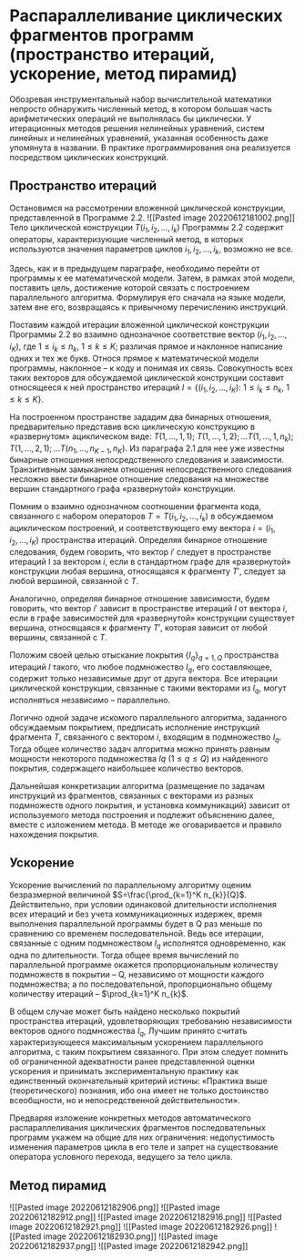 # Распараллеливание циклических фрагментов программ (пространство итераций, ускорение, метод пирамид)

Обозревая инструментальный набор вычислительной математики непросто обнаружить численный метод, в котором большая часть арифметических операций не выполнялась бы циклически. У итерационных методов решения нелинейных уравнений, систем линейных и нелинейных уравнений, указанная особенность даже упомянута в названии. В практике программирования она реализуется посредством циклических конструкций.

## Пространство итераций
Остановимся на рассмотрении вложенной циклической конструкции, представленной в Программе 2.2.
![[Pasted image 20220612181002.png]]
Тело циклической конструкции $T(i_{1}, i_{2}, \dots, i_{k})$ Программы 2.2 содержит операторы, характеризующие численный метод, в которых используются значения параметров циклов $i_{1}, i_{2}, \dots, i_{k}$, возможно не все. 

Здесь, как и в предыдущем параграфе, необходимо перейти от программы к ее математической модели. Затем, в рамках этой модели, поставить цель, достижение которой связать с построением параллельного алгоритма. Формулируя его сначала на языке модели, затем вне его, возвращаясь к привычному перечислению инструкций. 

Поставим каждой итерации вложенной циклической конструкции Программы 2.2 во взаимно однозначное соответствие вектор $(i_{1}, i_{2}, \dots, i_{K})$, где $1\leq i_{k} \leq n_{k}, \ 1\leq k \leq K$; различая прямое и наклонное написание одних и тех же букв. Относя прямое к математической модели программы, наклонное – к коду и понимая их связь. Совокупность всех таких векторов для обсуждаемой циклической конструкции составит относящееся к ней пространство итераций $I=\{ (i_{1}, i_{2}, \dots, i_{K}): \ 1\leq i_{k} \leq n_{k}, \ 1\leq k \leq K \}$. 

На построенном пространстве зададим два бинарных отношения, предварительно представив всю циклическую конструкцию в «развернутом» ациклическом виде: $T(1, \dots, 1,1); \ T(1, \dots, 1,2); \dots T(1, \dots, 1, n_{k}); T(1, \dots, 2, 1); \dots T(n_{1}, \dots, n_{K-1}, n_{K})$. Из параграфа 2.1 для нее уже известны бинарные отношения непосредственного следования и зависимости. Транзитивным замыканием отношения непосредственного следования несложно ввести бинарное отношение следования на множестве вершин стандартного графа «развернутой» конструкции. 

Помним о взаимно однозначном соотношении фрагмента кода, связанного с набором операторов $T=T(i_{1}, i_{2}, \dots, i_{k})$ в обсуждаемом ациклическом построений, и соответствующего ему вектора $i=(i_{1}, i_{2}, \dots, i_{K})$ пространства итераций. Определяя бинарное отношение следования, будем говорить, что вектор $i'$ следует в пространстве итераций I за вектором $i$, если в стандартном графе для «развернутой» конструкции любая вершина, относящаяся к фрагменту $T'$, следует за любой вершиной, связанной с $T$. 

Аналогично, определяя бинарное отношение зависимости, будем говорить, что вектор $i'$ зависит в пространстве итераций $I$ от вектора $i$, если в графе зависимостей для «развернутой» конструкции существует вершина, относящаяся к фрагменту $T'$, которая зависит от любой вершины, связанной с $T$. 

Положим своей целью отыскание покрытия $\{ I_{q} \}_{q=1,Q}$ пространства итераций $I$ такого, что любое подмножество $I_{q}$, его составляющее, содержит только независимые друг от друга вектора. Все итерации циклической конструкции, связанные с такими векторами из $I_{q}$, могут исполняться независимо – параллельно. 

Логично одной задаче искомого параллельного алгоритма, заданного обсуждаемым покрытием, предписать исполнение инструкций фрагмента $T$, связанного с вектором $i$, входящим в подмножество $I_{q}$. Тогда общее количество задач алгоритма можно принять равным мощности некоторого подмножества $Iq \ (1\leq q \leq Q)$ из найденного покрытия, содержащего наибольшее количество векторов.

Дальнейшая конкретизации алгоритма (размещение по задачам инструкций из фрагментов, связанных с векторами из разных подмножеств одного покрытия, и установка коммуникаций) зависит от используемого метода построения и подлежит объяснению далее, вместе с изложением метода. В методе же оговаривается и правило нахождения покрытия. 


## Ускорение
Ускорение вычислений по параллельному алгоритму оценим безразмерной величиной $S=\frac{\prod_{k=1}^K n_{k}}{Q}$. Действительно, при условии одинаковой длительности исполнения всех итераций и без учета коммуникационных издержек, время выполнения параллельной программы будет в Q раз меньше по сравнению со временем последовательной. Ведь все итерации, связанные с одним подмножеством $I_{q}$ исполнятся одновременно, как одна по длительности. Тогда общее время вычислений по параллельной программе окажется пропорциональным количеству подмножеств в покрытии – Q, независимо от мощности каждого подмножества; а по последовательной, пропорционально общему количеству итераций – $\prod_{k=1}^K n_{k}$. 

В общем случае может быть найдено несколько покрытий пространства итераций, удовлетворяющих требованию независимости векторов одного подмножества $I_{q}$, Лучшим принято считать характеризующееся максимальным ускорением параллельного алгоритма, с таким покрытием связанного. При этом следует помнить об ограниченной адекватности ранее представленной оценки ускорения и принимать экспериментальную практику как единственный окончательный критерий истины: «Практика выше (теоретического) познания, ибо она имеет не только достоинство всеобщности, но и непосредственной действительности». 

Предваряя изложение конкретных методов автоматического распараллеливания циклических фрагментов последовательных программ укажем на общие для них ограничения: недопустимость изменения параметров цикла в его теле и запрет на существование оператора условного перехода, ведущего за тело цикла.
## Метод пирамид
![[Pasted image 20220612182906.png]]
![[Pasted image 20220612182912.png]]
![[Pasted image 20220612182916.png]]
![[Pasted image 20220612182921.png]]
![[Pasted image 20220612182926.png]]
![[Pasted image 20220612182930.png]]
![[Pasted image 20220612182937.png]]
![[Pasted image 20220612182942.png]]